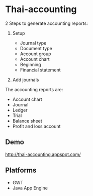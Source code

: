 # Thai-accounting

2 Steps to generate accounting reports:

1.  Setup
    
    - Journal type
    - Document type
    - Account group
    - Account chart
    - Beginning
    - Financial statement
    
2.  Add journals
 
The accounting reports are:
 
* Account chart
* Journal
* Ledger
* Trial
* Balance sheet
* Profit and loss account


## Demo

http://thai-accounting.appspot.com/

## Platforms

* GWT
* Java App Engine